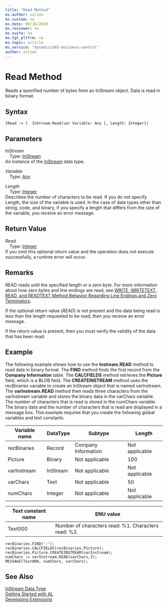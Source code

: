 ```yaml
---
title: "Read Method"
ms.author: solsen
ms.custom: na
ms.date: 09/16/2019
ms.reviewer: na
ms.suite: na
ms.tgt_pltfrm: na
ms.topic: article
ms.service: "dynamics365-business-central"
author: solsen
---
```

[//]: # (START>DO_NOT_EDIT)
[//]: # (IMPORTANT:Do not edit any of the content between here and the END>DO_NOT_EDIT.)
[//]: # (Any modifications should be made in the .xml files in the ModernDev repo.)
# Read Method
Reads a specified number of bytes from an InStream object. Data is read in binary format.


## Syntax
```
[Read := ]  InStream.Read(var Variable: Any [, Length: Integer])
```
## Parameters
*InStream*  
&emsp;Type: [InStream](instream-data-type.md)  
An instance of the [InStream](instream-data-type.md) data type.  

*Variable*  
&emsp;Type: [Any](../any/any-data-type.md)  
  
*Length*  
&emsp;Type: [Integer](../integer/integer-data-type.md)  
Describes the number of characters to be read. If you do not specify Length, the size of the variable is used. In the case of data types other than string, code, and binary, if you specify a length that differs from the size of the variable, you receive an error message.  


## Return Value
*Read*  
&emsp;Type: [Integer](../integer/integer-data-type.md)  
If you omit this optional return value and the operation does not execute successfully, a runtime error will occur.    


[//]: # (IMPORTANT: END>DO_NOT_EDIT)

## Remarks  
READ reads until the specified length or a zero byte. For more information about how zero bytes and line endings are read, see [WRITE, WRITETEXT, READ, and READTEXT Method Behavior Regarding Line Endings and Zero Terminators](../../devenv-write-read-methods-line-break-behavior.md).

If the optional return value \(*READ*\) is not present and the data being read is less than the length requested to be read, then you receive an error message.  
  
 If the return value is present, then you must verify the validity of the data that has been read.  
  
## Example  
 The following example shows how to use the **Instream.READ** method to read data in binary format. The **FIND** method finds the first record from the **Company Information** table. The **CALCFIELDS** method retrieves the **Picture** field, which is a BLOB field. The **CREATEINSTREAM** method uses the recBinaries variable to create an InStream object that is named varInstream. The **varInstream.READ** method then reads three characters from the varInstream variable and stores the binary data in the varChars variable. The number of characters that is read is stored in the numChars variable. The binary data and the number of characters that is read are displayed in a message box. This example requires that you create the following global variables and text constants.  
  
|Variable name|DataType|Subtype|Length|  
|-------------------|--------------|-------------|------------|  
|recBinaries|Record|Company Information|Not applicable|  
|Picture|Binary|Not applicable|100|  
|varInstream|InStream|Not applicable|Not applicable|  
|varChars|Text|Not applicable|50|  
|numChars|Integer|Not applicable|Not applicable|  
  
|Text constant name|ENU value|  
|------------------------|---------------|  
|Text000|Number of characters read: %1. Characters read: %2.|  
  
```  
recBinaries.FIND('-');  
recBinaries.CALCFIELDS(recBinaries.Picture);  
recBinaries.Picture.CREATEINSTREAM(varInstream);  
numChars := varInstream.READ(varChars,3);  
MESSAGE(Text000, numChars, varChars);  
```  
  

## See Also
[InStream Data Type](instream-data-type.md)  
[Getting Started with AL](../../devenv-get-started.md)  
[Developing Extensions](../../devenv-dev-overview.md)